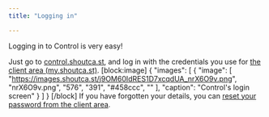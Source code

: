 ```yaml
---
title: "Logging in"

---
```

Logging in to Control is very easy!

Just go to [control.shoutca.st](https://control.shoutca.st), and log in with the credentials you use for [the client area (my.shoutca.st)](https://my.shoutca.st).
[block:image]
{
  "images": [
    {
      "image": [
        "https://images.shoutca.st/j9OM60IdRES1D7xcqdUA_nrX6O9v.png",
        "nrX6O9v.png",
        "576",
        "391",
        "#458ccc",
        ""
      ],
      "caption": "Control's login screen"
    }
  ]
}
[/block]
If you have forgotten your details, you can [reset your password from the client area](https://my.shoutca.st/pwreset.php).

